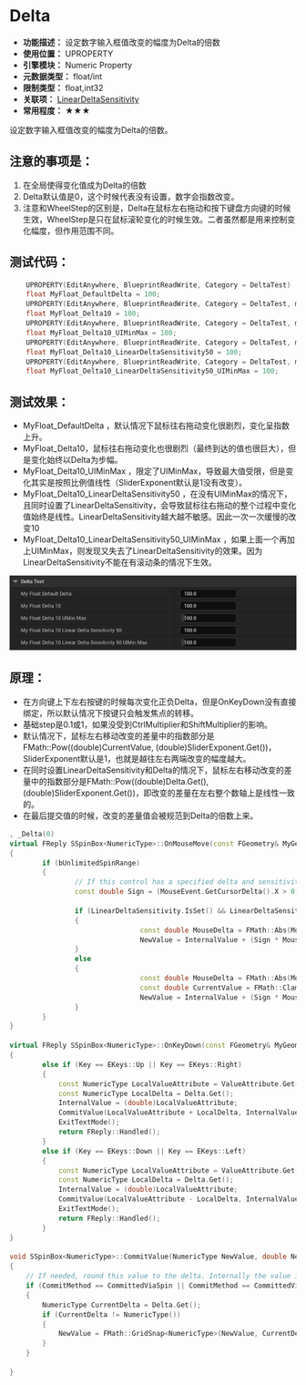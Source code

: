 ﻿# Delta

- **功能描述：** 设定数字输入框值改变的幅度为Delta的倍数
- **使用位置：** UPROPERTY
- **引擎模块：** Numeric Property
- **元数据类型：** float/int
- **限制类型：** float,int32
- **关联项：** [LinearDeltaSensitivity](../LinearDeltaSensitivity.md)
- **常用程度：** ★★★

设定数字输入框值改变的幅度为Delta的倍数。

## 注意的事项是：

1. 在全局使得变化值成为Delta的倍数
2. Delta默认值是0，这个时候代表没有设置，数字会指数改变。
3. 注意和WheelStep的区别是，Delta在鼠标左右拖动和按下键盘方向键的时候生效，WheelStep是只在鼠标滚轮变化的时候生效。二者虽然都是用来控制变化幅度，但作用范围不同。

## 测试代码：

```cpp
	UPROPERTY(EditAnywhere, BlueprintReadWrite, Category = DeltaTest)
	float MyFloat_DefaultDelta = 100;
	UPROPERTY(EditAnywhere, BlueprintReadWrite, Category = DeltaTest, meta = (Delta = 10))
	float MyFloat_Delta10 = 100;
	UPROPERTY(EditAnywhere, BlueprintReadWrite, Category = DeltaTest, meta = (UIMin = "0", UIMax = "1000", Delta = 10))
	float MyFloat_Delta10_UIMinMax = 100;
	UPROPERTY(EditAnywhere, BlueprintReadWrite, Category = DeltaTest, meta = (Delta = 10, LinearDeltaSensitivity = 50))
	float MyFloat_Delta10_LinearDeltaSensitivity50 = 100;
	UPROPERTY(EditAnywhere, BlueprintReadWrite, Category = DeltaTest, meta = (UIMin = "0", UIMax = "1000", Delta = 10, LinearDeltaSensitivity = 50))
	float MyFloat_Delta10_LinearDeltaSensitivity50_UIMinMax = 100;
```

## 测试效果：

- MyFloat_DefaultDelta ，默认情况下鼠标往右拖动变化很剧烈，变化呈指数上升。
- MyFloat_Delta10，鼠标往右拖动变化也很剧烈（最终到达的值也很巨大），但是变化始终以Delta为步幅。
- MyFloat_Delta10_UIMinMax ，限定了UIMinMax，导致最大值受限，但是变化其实是按照比例值线性（SliderExponent默认是1没有改变）。
- MyFloat_Delta10_LinearDeltaSensitivity50 ，在没有UIMinMax的情况下，且同时设置了LinearDeltaSensitivity，会导致鼠标往右拖动的整个过程中变化值始终是线性。LinearDeltaSensitivity越大越不敏感。因此一次一次缓慢的改变10
- MyFloat_Delta10_LinearDeltaSensitivity50_UIMinMax ，如果上面一个再加上UIMinMax，则发现又失去了LinearDeltaSensitivity的效果。因为LinearDeltaSensitivity不能在有滚动条的情况下生效。

![Delta.gif](Delta.gif)

## 原理：

- 在方向键上下左右按键的时候每次变化正负Delta，但是OnKeyDown没有直接绑定，所以默认情况下按键只会触发焦点的转移。
- 基础step是0.1或1，如果没受到CtrlMultiplier和ShiftMultiplier的影响。
- 默认情况下，鼠标左右移动改变的差量中的指数部分是FMath::Pow((double)CurrentValue, (double)SliderExponent.Get())，SliderExponent默认是1，也就是越往左右两端改变的幅度越大。
- 在同时设置LinearDeltaSensitivity和Delta的情况下，鼠标左右移动改变的差量中的指数部分是FMath::Pow((double)Delta.Get(), (double)SliderExponent.Get())，即改变的差量在左右整个数轴上是线性一致的。
- 在最后提交值的时候，改变的差量值会被规范到Delta的倍数上来。

```cpp
, _Delta(0)
virtual FReply SSpinBox<NumericType>::OnMouseMove(const FGeometry& MyGeometry, const FPointerEvent& MouseEvent) override
{
		if (bUnlimitedSpinRange)
		{
				// If this control has a specified delta and sensitivity then we use that instead of the current value for determining how much to change.
				const double Sign = (MouseEvent.GetCursorDelta().X > 0) ? 1.0 : -1.0;
				
				if (LinearDeltaSensitivity.IsSet() && LinearDeltaSensitivity.Get() != 0 && Delta.IsSet() && Delta.Get() > 0)
				{
								const double MouseDelta = FMath::Abs(MouseEvent.GetCursorDelta().X / (float)LinearDeltaSensitivity.Get());
								NewValue = InternalValue + (Sign * MouseDelta * FMath::Pow((double)Delta.Get(), (double)SliderExponent.Get())) * Step;
				}
				else
				{
								const double MouseDelta = FMath::Abs(MouseEvent.GetCursorDelta().X / SliderWidthInSlateUnits);
								const double CurrentValue = FMath::Clamp<double>(FMath::Abs(InternalValue), 1.0, (double)std::numeric_limits<NumericType>::max());
								NewValue = InternalValue + (Sign * MouseDelta * FMath::Pow((double)CurrentValue, (double)SliderExponent.Get())) * Step;
				}
		}
}

virtual FReply SSpinBox<NumericType>::OnKeyDown(const FGeometry& MyGeometry, const FKeyEvent& InKeyEvent) override
{
		else if (Key == EKeys::Up || Key == EKeys::Right)
		{
			const NumericType LocalValueAttribute = ValueAttribute.Get();
			const NumericType LocalDelta = Delta.Get();
			InternalValue = (double)LocalValueAttribute;
			CommitValue(LocalValueAttribute + LocalDelta, InternalValue + (double)LocalDelta, CommittedViaArrowKey, ETextCommit::OnEnter);
			ExitTextMode();
			return FReply::Handled();
		}
		else if (Key == EKeys::Down || Key == EKeys::Left)
		{
			const NumericType LocalValueAttribute = ValueAttribute.Get();
			const NumericType LocalDelta = Delta.Get();
			InternalValue = (double)LocalValueAttribute;
			CommitValue(LocalValueAttribute - LocalDelta, InternalValue + (double)LocalDelta, CommittedViaArrowKey, ETextCommit::OnEnter);
			ExitTextMode();
			return FReply::Handled();
		}
}

void SSpinBox<NumericType>::CommitValue(NumericType NewValue, double NewSpinValue, ECommitMethod CommitMethod, ETextCommit::Type OriginalCommitInfo)
{
	// If needed, round this value to the delta. Internally the value is not held to the Delta but externally it appears to be.
	if (CommitMethod == CommittedViaSpin || CommitMethod == CommittedViaArrowKey || bAlwaysUsesDeltaSnap)
	{
		NumericType CurrentDelta = Delta.Get();
		if (CurrentDelta != NumericType())
		{
			NewValue = FMath::GridSnap<NumericType>(NewValue, CurrentDelta); // snap numeric point value to nearest Delta
		}
	}

}

```
